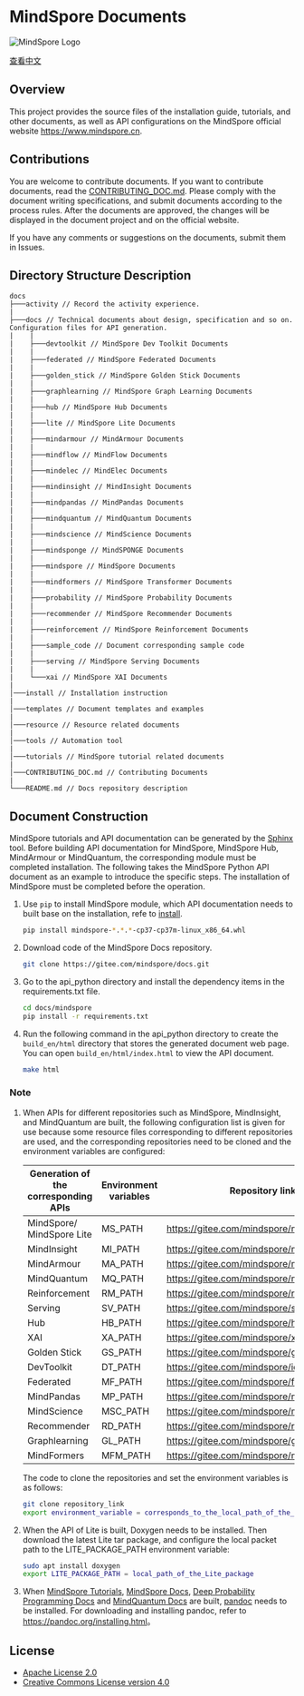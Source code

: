 # MindSpore Documents

![MindSpore Logo](resource/MindSpore-logo.png)

[查看中文](./README_CN.md#)

## Overview

This project provides the source files of the installation guide, tutorials, and other documents, as well as API configurations on the MindSpore official website <https://www.mindspore.cn>.

## Contributions

You are welcome to contribute documents. If you want to contribute documents, read the [CONTRIBUTING_DOC.md](./CONTRIBUTING_DOC.md#). Please comply with the document writing specifications, and submit documents according to the process rules. After the documents are approved, the changes will be displayed in the document project and on the official website.

If you have any comments or suggestions on the documents, submit them in Issues.

## Directory Structure Description

```text
docs
├───activity // Record the activity experience.
|
├───docs // Technical documents about design, specification and so on. Configuration files for API generation.
|    |
|    ├───devtoolkit // MindSpore Dev Toolkit Documents
|    |
|    ├───federated // MindSpore Federated Documents
|    |
|    ├───golden_stick // MindSpore Golden Stick Documents
|    |
|    ├───graphlearning // MindSpore Graph Learning Documents
|    |
|    ├───hub // MindSpore Hub Documents
|    |
|    ├───lite // MindSpore Lite Documents
|    |
|    ├───mindarmour // MindArmour Documents
|    |
|    ├───mindflow // MindFlow Documents
|    |
|    ├───mindelec // MindElec Documents
|    |
|    ├───mindinsight // MindInsight Documents
|    |
|    ├───mindpandas // MindPandas Documents
|    |
|    ├───mindquantum // MindQuantum Documents
|    |
|    ├───mindscience // MindScience Documents
|    |
|    ├───mindsponge // MindSPONGE Documents
|    |
|    ├───mindspore // MindSpore Documents
|    |
|    ├───mindformers // MindSpore Transformer Documents
|    |
|    ├───probability // MindSpore Probability Documents
|    |
|    ├───recommender // MindSpore Recommender Documents
|    |
|    ├───reinforcement // MindSpore Reinforcement Documents
|    |
|    ├───sample_code // Document corresponding sample code
|    |
|    ├───serving // MindSpore Serving Documents
|    |
|    └───xai // MindSpore XAI Documents
|
│───install // Installation instruction
|
│───templates // Document templates and examples
|
│───resource // Resource related documents
|
│───tools // Automation tool
|
│───tutorials // MindSpore tutorial related documents
|
│───CONTRIBUTING_DOC.md // Contributing Documents
|
└───README.md // Docs repository description
```

## Document Construction

MindSpore tutorials and API documentation can be generated by the [Sphinx](https://www.sphinx-doc.org/en/master/) tool. Before building API documentation for MindSpore, MindSpore Hub, MindArmour or MindQuantum, the corresponding module must be completed installation. The following takes the MindSpore Python API document as an example to introduce the specific steps. The installation of MindSpore must be completed before the operation.

1. Use `pip` to install MindSpore module, which API documentation needs to built base on the installation, refe to [install](https://www.mindspore.cn/install).

    ```bash
    pip install mindspore-*.*.*-cp37-cp37m-linux_x86_64.whl
    ```

2. Download code of the MindSpore Docs repository.

   ```bash
   git clone https://gitee.com/mindspore/docs.git
   ```

3. Go to the api_python directory and install the dependency items in the requirements.txt file.

   ```bash
   cd docs/mindspore
   pip install -r requirements.txt
   ```

4. Run the following command in the api_python directory to create the `build_en/html` directory that stores the generated document web page. You can open `build_en/html/index.html` to view the API document.

   ```bash
   make html
   ```

### Note

1. When APIs for different repositories such as MindSpore, MindInsight, and MindQuantum are built, the following configuration list is given for use because some resource files corresponding to different repositories are used, and the corresponding repositories need to be cloned and the environment variables are configured:

   | Generation of the corresponding APIs | Environment variables | Repository links | Repository names |
   | ---- | ---- | ---- | ---- |
   | MindSpore/ MindSpore Lite | MS_PATH | <https://gitee.com/mindspore/mindspore.git> | mindspore |
   | MindInsight | MI_PATH | <https://gitee.com/mindspore/mindinsight.git> | mindinsight |
   | MindArmour | MA_PATH | <https://gitee.com/mindspore/mindarmour.git> | mindarmour |
   | MindQuantum | MQ_PATH | <https://gitee.com/mindspore/mindquantum.git> | mindquantum |
   | Reinforcement | RM_PATH | <https://gitee.com/mindspore/reinforcement.git> | reinforcement |
   | Serving | SV_PATH | <https://gitee.com/mindspore/serving.git> | serving |
   | Hub | HB_PATH | <https://gitee.com/mindspore/hub.git> | hub |
   | XAI | XA_PATH | <https://gitee.com/mindspore/xai.git> | xai |
   | Golden Stick | GS_PATH | <https://gitee.com/mindspore/golden-stick.git> | golden_stick |
   | DevToolkit | DT_PATH | <https://gitee.com/mindspore/ide-plugin.git> | devtoolkit |
   | Federated | MF_PATH | <https://gitee.com/mindspore/federated.git> | federated |
   | MindPandas | MP_PATH | <https://gitee.com/mindspore/mindpandas.git> | mindpandas |
   | MindScience | MSC_PATH | <https://gitee.com/mindspore/mindscience.git> | mindscience |
   | Recommender | RD_PATH | <https://gitee.com/mindspore/recommender.git> | recommender |
   | Graphlearning | GL_PATH | <https://gitee.com/mindspore/graphlearning.git> | graphlearning |
   | MindFormers | MFM_PATH | <https://gitee.com/mindspore/mindformers.git> | mindformers |

   The code to clone the repositories and set the environment variables is as follows:

   ```bash
   git clone repository_link
   export environment_variable = corresponds_to_the_local_path_of_the_clone_repository
   ```

2. When the API of Lite is built, Doxygen needs to be installed. Then download the latest Lite tar package, and configure the local packet path to the LITE_PACKAGE_PATH environment variable:

      ```bash
      sudo apt install doxygen
      export LITE_PACKAGE_PATH = local_path_of_the_Lite_package
      ```

3. When [MindSpore Tutorials](https://gitee.com/mindspore/docs/tree/master/tutorials), [MindSpore Docs](https://gitee.com/mindspore/docs/tree/master/docs/mindspore), [Deep Probability Programming Docs](https://gitee.com/mindspore/docs/tree/master/docs/probability/docs) and [MindQuantum Docs](https://gitee.com/mindspore/docs/tree/master/docs/mindquantum/docs) are built, [pandoc](https://pandoc.org/) needs to be installed. For downloading and installing pandoc, refer to <https://pandoc.org/installing.html>。

## License

- [Apache License 2.0](LICENSE)
- [Creative Commons License version 4.0](LICENSE-CC-BY-4.0)
